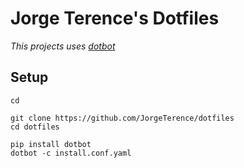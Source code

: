 # Jorge Terence's Dotfiles

_This projects uses [dotbot](https://github.com/anishathalye/dotbot)_

## Setup

```console
cd

git clone https://github.com/JorgeTerence/dotfiles
cd dotfiles

pip install dotbot
dotbot -c install.conf.yaml
```